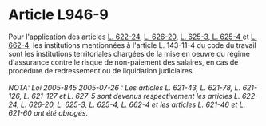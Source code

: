 # Article L946-9

Pour l'application des articles <a href='/affichCodeArticle.do?cidTexte=LEGITEXT000005634379&idArticle=LEGIARTI000006236722&dateTexte=&categorieLien=cid' title='Code de commerce - art. L622-24 (V)'>L. 622-24</a>, <a href='/affichCodeArticle.do?cidTexte=LEGITEXT000005634379&idArticle=LEGIARTI000006237985&dateTexte=&categorieLien=cid' title='Code de commerce - art. L626-20 (V)'>L. 626-20</a>, <a href='/affichCodeArticle.do?cidTexte=LEGITEXT000005634379&idArticle=LEGIARTI000006236968&dateTexte=&categorieLien=cid' title='Code de commerce - art. L625-3 (V)'>L. 625-3, L. 625-4 </a>et <a href='/affichCodeArticle.do?cidTexte=LEGITEXT000005634379&idArticle=LEGIARTI000006239624&dateTexte=&categorieLien=cid' title='Code de commerce - art. L662-4 (V)'>L. 662-4</a>, les institutions mentionnées à l'article L. 143-11-4 du code du travail sont les institutions territoriales chargées de la mise en oeuvre du régime d'assurance contre le risque de non-paiement des salaires, en cas de procédure de redressement ou de liquidation judiciaires.<br/><br/><i>NOTA:  Loi 2005-845 2005-07-26 : Les articles L. 621-43, L. 621-78, L. 621-126, L. 621-127 et L. 627-5 sont devenus respectivement les articles L. 622-24, L. 626-20, L. 625-3, L. 625-4, L. 662-4 et les articles L. 621-46 et L. 621-60 ont été abrogés.</i>